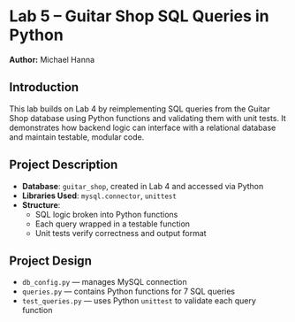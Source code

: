 # Lab 5 – Guitar Shop SQL Queries in Python  
**Author:** Michael Hanna

## Introduction  
This lab builds on Lab 4 by reimplementing SQL queries from the Guitar Shop database using Python functions and validating them with unit tests. It demonstrates how backend logic can interface with a relational database and maintain testable, modular code.

## Project Description  
- **Database**: `guitar_shop`, created in Lab 4 and accessed via Python 
- **Libraries Used**: `mysql.connector`, `unittest`
- **Structure**:
  - SQL logic broken into Python functions
  - Each query wrapped in a testable function
  - Unit tests verify correctness and output format

## Project Design  
- `db_config.py` — manages MySQL connection  
- `queries.py` — contains Python functions for 7 SQL queries  
- `test_queries.py` — uses Python `unittest` to validate each query function  

